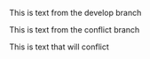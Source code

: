 This is text from the develop branch

This is text from the conflict branch

This is text that will conflict
